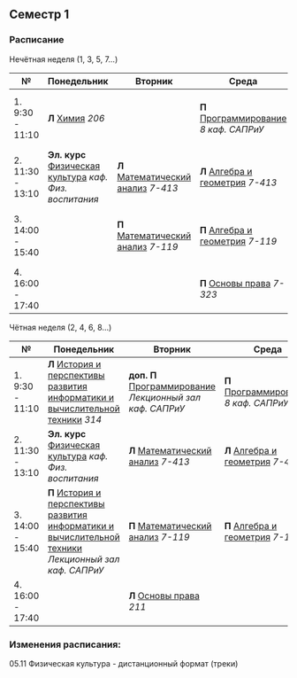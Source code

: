 ## Семестр 1

### Расписание

Нечётная неделя (1, 3, 5, 7...)

|№| Понедельник | Вторник | Среда | Четверг | Пятница |
| ----- | ------ |------ |------ |------ |------ |
| 1. 9:30 - 11:10| **Л** [Химия](Subjects/Chemistry.md) *206* |  | **П** [Программирование](Subjects/Programming.md) *8 каф. САПРиУ* | **Л** [Программирование](Subjects/Programming.md) *Лекционный зал каф. САПРиУ* | **Л/П** [Физическая культура](Subjects/PhysicalCulture.md) *каф. Физ. воспитания*|
| 2. 11:30 - 13:10| **Эл. курс** [Физическая культура](Subjects/PhysicalCulture.md) *каф. Физ. воспитания* | **Л** [Математический анализ](Subjects/MathematicalAnalysis.md) *7-413* |  **Л** [Алгебра и геометрия](Subjects/Algebra&Geometry.md) *7-413* | **Л/П** [Иностранный язык](https://t.me/joinchat/d1iGGmV8-5w3ZmZi) *7-228 каф. Ин.яз.* | **П** [Информатика](Subjects/ComputerScience.md) *2 каф. САПРиУ*|
| 3. 14:00 - 15:40| | **П** [Математический анализ](Subjects/MathematicalAnalysis.md) *7-119* | **П** [Алгебра и геометрия](Subjects/Algebra&Geometry.md) *7-119*| **Лаб** [Химия](Subjects/Chemistry.md) *каф. Физ. химии* | **Л** [Информатика](Subjects/ComputerScience.md) *Лекционный зал каф. САПРиУ*|
| 4. 16:00 - 17:40 | | | **П** [Основы права](Subjects/LawBasics.md) *7-323*| | **Л/П** [Иностранный язык](https://t.me/joinchat/d1iGGmV8-5w3ZmZi) *7-228 каф. Ин.яз.*|


Чётная неделя (2, 4, 6, 8...)

|№| Понедельник | Вторник | Среда | Четверг | Пятница |
| ----- | ------ |------ |------ |------ |------ |
| 1. 9:30 - 11:10| **Л** [История и перспективы развития информатики и вычислительной техники](Subjects/HistoryCS%26CH.md) *314* | **доп. П** [Программирование](Subjects/Programming.md) *Лекционный зал каф. САПРиУ* | **П** [Программирование](Subjects/Programming.md) *8 каф. САПРиУ* | **Л** [Программирование](Subjects/Programming.md) *Лекционный зал каф. САПРиУ* | **Л/П** [Физическая культура](Subjects/PhysicalCulture.md) *каф. Физ. воспитания*|
| 2. 11:30 - 13:10| **Эл. курс** [Физическая культура](Subjects/PhysicalCulture.md) *каф. Физ. воспитания* | **Л** [Математический анализ](Subjects/MathematicalAnalysis.md) *7-413* |  **Л** [Алгебра и геометрия](Subjects/Algebra&Geometry.md) *7-413* | **Л/П** [Иностранный язык](https://t.me/joinchat/d1iGGmV8-5w3ZmZi) *7-228 каф. Ин.яз.* | **П** [Информатика](Subjects/ComputerScience.md) *2 каф. САПРиУ*|
| 3. 14:00 - 15:40|**П** [История и перспективы развития информатики и вычислительной техники](Subjects/HistoryCS%26CH.md) *Лекционный зал каф. САПРиУ* | **П** [Математический анализ](Subjects/MathematicalAnalysis.md) *7-119* | **П** [Алгебра и геометрия](Subjects/Algebra&Geometry.md) *7-119*| **П** [Химия](Subjects/Chemistry.md) *12 каф. Физ. химии* | **Л** [Информатика](Subjects/ComputerScience.md) *Лекционный зал каф. САПРиУ*|
| 4. 16:00 - 17:40 | | **Л** [Основы права](Subjects/LawBasics.md) *211* | | | |



### Изменения расписания:

05.11 Физическая культура - дистанционный формат (треки)
